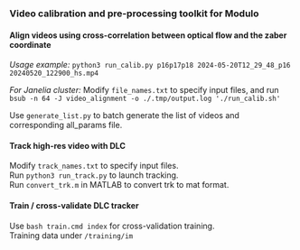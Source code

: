 ### Video calibration and pre-processing toolkit for Modulo

#### Align videos using cross-correlation between optical flow and the zaber coordinate
*Usage example:*
`python3 run_calib.py p16p17p18 2024-05-20T12_29_48_p16 20240520_122900_hs.mp4`

*For Janelia cluster:*
Modify `file_names.txt` to specify input files, and run `bsub -n 64 -J video_alignment -o ./.tmp/output.log './run_calib.sh'`   

Use `generate_list.py` to batch generate the list of videos and corresponding all_params file.

#### Track high-res video with DLC
Modify `track_names.txt` to specify input files.   
Run `python3 run_track.py` to launch tracking.   
Run `convert_trk.m` in MATLAB to convert trk to mat format.

#### Train / cross-validate DLC tracker
Use `bash train.cmd index` for cross-validation training.   
Training data under `/training/im`
